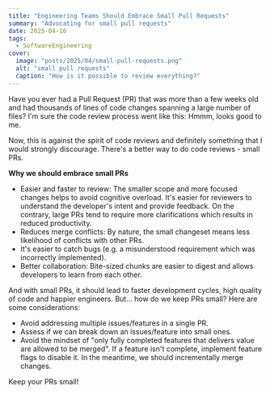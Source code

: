 ```yaml
---
title: "Engineering Teams Should Embrace Small Pull Requests"
summary: "Advocating for small pull requests"
date: 2025-04-16
tags:
  - SoftwareEngineering
cover:
  image: "posts/2025/04/small-pull-requests.png"
  alt: "small pull requests"
  caption: "How is it possible to review everything?"
---
```

Have you ever had a Pull Request (PR) that was more than a few weeks old and had thousands of lines of code changes spanning a large number of files? 
I'm sure the code review process went like this: Hmmm, looks good to me.

Now, this is against the spirit of code reviews and definitely something that I would strongly discourage. 
There's a better way to do code reviews - small PRs.

**Why we should embrace small PRs**

- Easier and faster to review:
  The smaller scope and more focused changes helps to avoid cognitive overload.
  It's easier for reviewers to understand the developer's intent and provide feedback.
  On the contrary, large PRs tend to require more clarifications which results in reduced productivity. 
- Reduces merge conflicts: By nature, the small changeset means less likelihood of conflicts with other PRs.
- It's easier to catch bugs (e.g. a misunderstood requirement which was incorrectly implemented).
- Better collaboration: Bite-sized chunks are easier to digest and allows developers to learn from each other.

And with small PRs, it should lead to faster development cycles, high quality of code and happier engineers.
But... how do we keep PRs small? Here are some considerations:
- Avoid addressing multiple issues/features in a single PR.
- Assess if we can break down an issues/feature into small ones.
- Avoid the mindset of "only fully completed features that delivers value are allowed to be merged". If a feature isn't complete, implement feature flags to disable it. In the meantime, we should incrementally merge changes. 

Keep your PRs small!